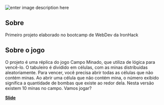 ![enter image description here](https://github.com/karenaraujo7/Campo_Minado/blob/master/imagens/título.png?raw=true)

## Sobre

Primeiro projeto elaborado no bootcamp de WebDev da IronHack

## Sobre o jogo

O projeto é uma réplica do jogo Campo Minado, que utiliza de lógica para vencê-lo. O tabuleiro é dividido em células, com as minas distribuidas aleatoriamente. Para vencer, você precisa abrir todas as células que não contém minas. Ao abrir uma célula que não contém mina, o número exibido significa a quantidade de bombas que existe ao redor dela. Nesta versão existem 10 minas no campo.
Vamos jogar?

**[Slide](https://docs.google.com/presentation/d/1nWqq528vGGsAKuYucv57sKlGUWtqLDOoT2tJwTcZQas/edit#slide=id.g1f5a554dbf_0_308)**
